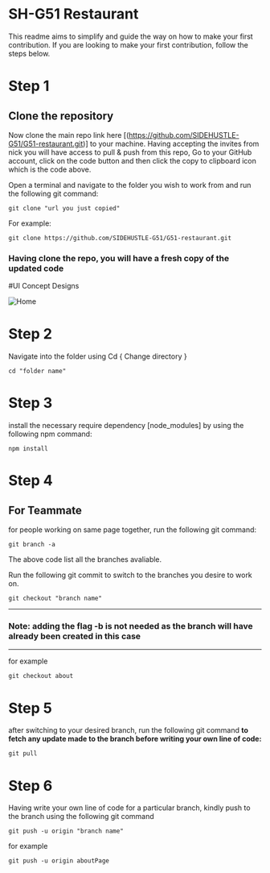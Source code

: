 # SH-G51 Restaurant

This readme aims to simplify and guide the way on how to make your first contribution. If you are looking to make your first contribution, follow the steps below.

# Step 1

## Clone the repository

Now clone the main repo link here [(https://github.com/SIDEHUSTLE-G51/G51-restaurant.git)] to your machine. Having accepting the invites from nick you will have access to pull & push from this repo, Go to your GitHub account, click on the code button and then click the copy to clipboard icon which is the code above.

Open a terminal and navigate to the folder you wish to work from and run the following git command:

```
git clone "url you just copied"
```

For example:

```
git clone https://github.com/SIDEHUSTLE-G51/G51-restaurant.git
```

### Having clone the repo, you will have a fresh copy of the updated code

#UI Concept Designs

![Home](https://user-images.githubusercontent.com/21057939/165234921-98fc4a61-50fc-412f-a5ea-5268dc07bd38.png)


# Step 2

Navigate into the folder using Cd { Change directory }

```
cd "folder name"
```

# Step 3

install the necessary require dependency [node_modules] by using the following npm command:

```
npm install
```

# Step 4

## For Teammate

for people working on same page together, run the following git command:

```
git branch -a
```

The above code list all the branches avaliable.

Run the following git commit to switch to the branches you desire to work on.

```
git checkout "branch name"
```

---

### **Note:** adding the flag -b is not needed as the branch will have already been created in this case

---

for example

```
git checkout about
```

# Step 5

after switching to your desired branch, run the following git command
**to fetch any update made to the branch before writing your own line of code:**

```
git pull
```

# Step 6

Having write your own line of code for a particular branch, kindly push to the branch using the following git command

```
git push -u origin "branch name"

```

for example

```
git push -u origin aboutPage
```
